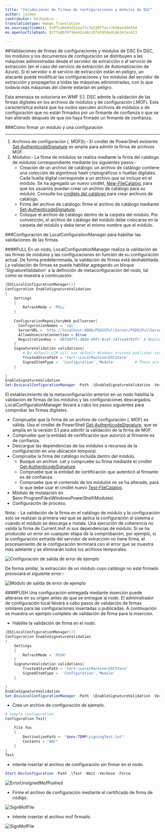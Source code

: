 ```yaml
---
title: "Validaciones de firmas de configuraciones y módulos de DSC"
author: jaimeo
contributor: berheabra
translationtype: Human Translation
ms.sourcegitcommit: 5c97ca6e93d31aaffc7e2207facc7658ee36dfb4
ms.openlocfilehash: 817fadb79716e41ce8cc8f4245dedc66347ac413

---
```


##Validaciones de firmas de configuraciones y módulos de DSC
En DSC, los módulos y los documentos de configuración se distribuyen a las máquinas administradas desde el servidor de extracción o el servicio de extracción (en el caso del servicio de extracción de Automatización de Azure). Si el servidor o el servicio de extracción están en peligro, un atacante puede modificar las configuraciones y los módulos del servidor de extracción y propagarlos a todas las máquinas administradas, con lo que todavía más máquinas del cliente estarían en peligro. 

 Esta amenaza se soluciona en WMF 5.1. DSC admite la validación de las firmas digitales en los archivos de módulos y de configuración (.MOF). Esta característica evitará que los nodos ejecuten archivos de módulos o de configuración que no están firmados por un firmante de confianza o que se han alterado después de que los haya firmado un firmante de confianza. 



###Cómo firmar un módulo y una configuración 
***
1. Archivos de configuración (. MOFS):- El cmdlet de PowerShell existente [Set-AuthenticodeSignature](https://technet.microsoft.com/library/hh849819.aspx) se amplía para admitir la firma de archivos MOF.  
2. Módulos:- La firma de módulos se realiza mediante la firma del catálogo de módulos correspondiente mediante los siguientes pasos:- 
    * Creación de un archivo de catálogo: un archivo de catálogo contiene una colección de algoritmos hash criptográficos o huellas digitales. Cada huella digital corresponde a un archivo que se incluye en el módulo.  Se ha agregado un nuevo cmdlet, [New-FileCatalog](https://technet.microsoft.com/library/cc732148.aspx), para que los usuarios puedan crear un archivo de catálogo para su módulo. Consulte los [cmdlets del catálogo](catalog-cmdlets.md) para crear archivos de catálogo. 
    * Firma del archivo de catálogo: firme el archivo de catálogo mediante [Set-AuthenticodeSignature](https://technet.microsoft.com/library/hh849819.aspx).
    * Coloque el archivo de catálogo dentro de la carpeta del módulo.
Por convención, el archivo de catálogo del módulo debe colocarse en la carpeta del módulo y debe tener el mismo nombre que el módulo.

###Configuración de LocalConfigurationManager para habilitar las validaciones de las firmas.

####PULL
En un nodo, LocalConfigurationManager realiza la validación de las firmas de módulos y las configuraciones en función de su configuración actual. De forma predeterminada, la validación de firmas está deshabilitada. La validación de firmas se puede habilitar agregando un bloque 'SignatureValidation' a la definición de metaconfiguración del nodo, tal como se muestra a continuación:

```PowerShell
[DSCLocalConfigurationManager()]
Configuration EnableSignatureValidation
{
    Settings
    {
        RefreshMode = 'PULL'        
    } 
    
    ConfigurationRepositoryWeb pullserver{
      ConfigurationNames = 'sql'
      ServerURL = 'http://localhost:8080/PSDSCPullServer/PSDSCPullServer.svc'
      AllowUnsecureConnection = $true
      RegistrationKey = 'd6750ff1-d8dd-49f7-8caf-7471ea9793fc' # Replace this with correct registration key.
    }
    SignatureValidation validations{
        # By default,LCM will use default Windows trusted publisher store to validate the certificate chain. If TrustedStorePath property is specified, LCM will use this custom store for retrieving the trusted publishers to validate the content.
        TrustedStorePath = 'Cert:\LocalMachine\DSCStore'            
        SignedItemType =  'Configuration','Module'         # Those are list of DSC artifacts, for which LCM need to verify their digital signature before executing them on the node.       
    }
 
}
EnableSignatureValidation
Set-DscLocalConfigurationManager -Path .\EnableSignatureValidation -Verbose 
 ```

El establecimiento de la metaconfiguración anterior en un nodo habilita la validación de firmas de los módulos y las configuraciones descargados. LocalConfigurationManager llevará a cabo los pasos siguientes para comprobar las firmas digitales.
* Compruebe que la firma de un archivo de configuración (. MOF) es válida. Usa el cmdlet de PowerShell [Get-AuthenticodeSignature](https://technet.microsoft.com/library/hh849805.aspx), que se amplía en la versión 5.1 para admitir la validación de la firma de MOF.
* Compruebe que la entidad de certificación que autorizó al firmante es de confianza.
* Descargue las dependencias de los módulos o recursos de la configuración en una ubicación temporal.
* Compruebe la firma del catálogo incluida dentro del módulo.
    * Busque un archivo <moduleName>.cat y compruebe su firma mediante el cmdlet [Get-AuthenticodeSignature](https://technet.microsoft.com/library/hh849805.aspx).
    * Compruebe que la entidad de certificación que autenticó al firmante es de confianza.
    * Compruebe que el contenido de los módulos no se ha alterado, para lo que debe usar el cmdlet nuevo [Test-FileCatalog](https://technet.microsoft.com/library/cc732148.aspx).
* Módulo de instalación en $env:ProgramFiles\WindowsPowerShell\Modules\
* Configuración de proceso.

Nota: - La validación de la firma en el catálogo de módulo y la configuración solo se realizan la primera vez que se aplica la configuración al sistema o cuando el módulo se descarga e instala. Una ejecución de coherencia no valida la firma de Current.mof ni sus dependencias de módulo.
Si se ha producido un error en cualquier etapa de la comprobación, por ejemplo, si la configuración extraída del servidor de extracción no tiene firma, el procesamiento de la configuración terminará con el error que se muestra más adelante y se eliminarán todos los archivos temporales.

![Configuración de salida de error de ejemplo](../../images/PullUnsignedConfigFail.PNG)

De forma similar, la extracción de un módulo cuyo catálogo no esté firmado provocará el siguiente error:-

![Módulo de salida de error de ejemplo](../../images/PullUnisgnedCatalog.PNG)

####PUSH
Una configuración entregada mediante inserción puede alterarse en su origen antes de que se entregue al nodo. El administrador de configuración local llevará a cabo pasos de validación de firmas similares para las configuraciones insertadas o publicadas.
A continuación se muestra un ejemplo completo de validación de firma para la inserción.

* Habilite la validación de firma en el nodo.

```Powershell
[DSCLocalConfigurationManager()]
Configuration EnableSignatureValidation
{
    Settings
    {
        RefreshMode = 'PUSH'        
    } 
    SignatureValidation validations{
        TrustedStorePath = 'Cert:\LocalMachine\DSCStore'   
        SignedItemType =  'Configuration','Module'             
    }

}
EnableSignatureValidation
Set-DscLocalConfigurationManager -Path .\EnableSignatureValidation -Verbose
``` 
* Cree un archivo de configuración de ejemplo.

```Powershell
# Sample configuration
Configuration Test{

    File foo
    {
        DestinationPath =  "$env:TEMP\signingTest.txt"
        Contents = "ABC"
    }
}
Test
```

* Intente insertar el archivo de configuración sin firmar en el nodo. 

```Powershell
Start-DscConfiguration -Path .\Test -Wait -Verbose -Force
``` 
![ErrorUnsignedMofPushed](../../images/PushUnsignedMof.PNG)

* Firme el archivo de configuración mediante el certificado de firma de código.

![SignMofFile](../../images/SignMofFile.PNG)

* Intente insertar el archivo mof firmado.

![SignMofFile](../../images/PushSignedMof.PNG)




<!--HONumber=Aug16_HO3-->



